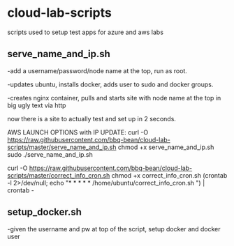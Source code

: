 # cloud-lab-scripts
scripts used to setup test apps for azure and aws labs

serve_name_and_ip.sh
---
-add a username/password/node name at the top, run as root. 

-updates ubuntu, installs docker, adds user to sudo and docker groups.

-creates nginx container, pulls and starts site with node name at the top in big ugly text via http

now there is a site to actually test and set up in 2 seconds.

AWS LAUNCH OPTIONS with IP UPDATE:
curl -O https://raw.githubusercontent.com/bbq-bean/cloud-lab-scripts/master/serve_name_and_ip.sh
chmod +x serve_name_and_ip.sh
sudo ./serve_name_and_ip.sh

curl -O https://raw.githubusercontent.com/bbq-bean/cloud-lab-scripts/master/correct_info_cron.sh
chmod +x correct_info_cron.sh
(crontab -l 2>/dev/null; echo "* * * * * /home/ubuntu/correct_info_cron.sh ") | crontab -

setup_docker.sh
---
-given the username and pw at top of the script, setup docker and docker user

